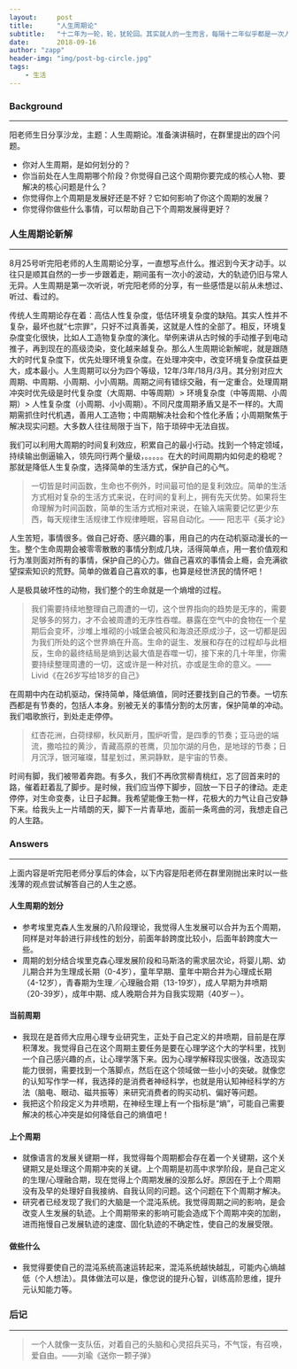 ```yaml
---
layout:     post
title:      "人生周期论"
subtitle:   "十二年为一轮，轮，犹轮回。其实就人的一生而言，每隔十二年似乎都是一次人生超越。你怎么理解人生周期呢？"
date:       2018-09-16
author: "zapp"
header-img: "img/post-bg-circle.jpg"
tags:
    - 生活
---
```


### Background
---

阳老师生日分享沙龙，主题：人生周期论。准备演讲稿时，在群里提出的四个问题。

- 你对人生周期，是如何划分的？
- 你当前处在人生周期哪个阶段？你觉得自己这个周期你要完成的核心人物、要解决的核心问题是什么？
- 你觉得你上个周期是发展好还是不好？它如何影响了你这个周期的发展？
- 你觉得你做些什么事情，可以帮助自己下个周期发展得更好？

### 人生周期论新解
---

8月25号听完阳老师的人生周期论分享，一直想写点什么。推迟到今天才动手。以往只是顺其自然的一步一步跟着走，期间虽有一次小的波动，大的轨迹仍旧与常人无异。人生周期是第一次听说，听完阳老师的分享，有一些感悟是以前从未想过、听过、看过的。

传统人生周期论存在着：高估人性复杂度，低估环境复杂度的缺陷。其实人性并不复杂，最坏也就“七宗罪”，只好不过真善美，这就是人性的全部了。相反，环境复杂度变化很快，比如人工造物复杂度的演化。举例来讲从古时候的手动推子到电动推子，再到现在的高级烫染，变化越来越复杂。那么人生周期论新解呢，就是跟随大的时代复杂度下，优先处理环境复杂度。在处理冲突中，改变环境复杂度获益更大，成本最小。人生周期可以分为四个等级，12年/3年/18月/3月。其分别对应大周期、中周期、小周期、小小周期。周期之间有错综交融，有一定重合。处理周期冲突时优先级是时代复杂度（大周期、中等周期）> 环境复杂度（中等周期、小周期）> 人性复杂度（小周期、小小周期）。不同尺度周期矛盾又是不一样的。大周期需抓住时代机遇，善用人工造物；中周期解决社会和个性化矛盾；小周期聚焦于解决现实问题。大多数人往往局限于当下，陷于琐碎中无法自拔。

我们可以利用大周期的时间复利效应，积累自己的最小行动。找到一个特定领域，持续输出倒逼输入，领先同行两个量级，。。。。。在大的时间周期内如何走的稳呢？那就是降低人生复杂度，选择简单的生活方式，保护自己的心气。
> 一切皆是时间函数，生命也不例外，时间最可怕的是复利效应。简单的生活方式相对复杂的生活方式来说，在时间的复利上，拥有先天优势。如果将生命理解为时间函数，简单的生活方式相对来说，在输入端需要记忆更少东西，每天规律生活规律工作规律睡眠，容易自动化。—— 阳志平《英才论》

人生苦短，事情很多。做自己好奇、感兴趣的事，用自己的内在动机驱动漫长的一生。整个生命周期会被零零散散的事情分割成几块，活得简单点，用一套价值观和行为准则面对所有的事情，保护自己的心力。做自己喜欢的事情会上瘾，会充满欲望探索知识的荒野。简单的做着自己喜欢的事，也算是经世济民的情怀吧！

人是极具破坏性的动物，我们整个的生命就是一个熵增的过程。

> 我们需要持续地整理自己周遭的一切，这个世界指向的趋势是无序的，需要足够多的努力，才不会被周遭的无序性吞噬。暴露在空气中的食物在一个星期后会变坏，沙堆上堆砌的小城堡会被风和海浪还原成沙子，这一切都是因为我们所处的这个世界熵在升高。生命的诞生、发展和存在的过程却与此相反，生命的最终结局是熵到达最大值是吞噬一切，接下来的几十年里，你需要持续整理周遭的一切，这或许是一种对抗，亦或是生命的意义。——Livid《在26岁写给18岁的自己》

在周期中内在动机驱动，保持简单，降低熵值，同时还要找到自己的节奏。一切东西都是有节奏的，包括人本身。别被无关的事情分割的太厉害，保护简单的冲动。我们唱歌旅行，到处走走停停。

> 红杏花洲，白荷绿柳，秋风断月，围炉听雪，是四季的节奏；亚马逊的端流，撒哈拉的黄沙，青藏高原的苍鹰，贝加尔湖的月色，是地球的节奏；日月沉浮，银河璀璨，彗星划过，黑洞静默，是宇宙的节奏。

时间有脚，我们被带着奔跑。有多久，我们不再欣赏柳青桃红，忘了回首来时的路，催着赶着乱了脚步。是时候，我们应当停下脚步，回放一下日子的律动。走走停停，对生命变奏，让日子起舞。我希望能像王勃一样，花极大的力气让自己安静下来。给我头上一片晴朗的天，脚下一片青草地，面前一条弯曲的河，我想走自己的人生路。

### Answers
---

上面内容是听完阳老师分享后的体会，以下内容是阳老师在群里刚抛出来时以一些浅薄的观点尝试解答自己的人生之惑。

#### 人生周期的划分

* 参考埃里克森人生发展的八阶段理论，我觉得人生发展可以合并为五个周期，同样是对年龄进行非线性的划分，前面年龄跨度比较小，后面年龄跨度大一些。
* 周期的划分结合埃里克森心理发展阶段和马斯洛的需求层次论，将婴儿期、幼儿期合并为生理成长期（0-4岁），童年早期、童年中期合并为心理成长期（4-12岁），青春期为生理／心理融合期（13-19岁），成人早期为井喷期（20-39岁），成年中期、成人晚期合并为自我实现期（40岁－）。

#### 当前周期

* 我现在是首师大应用心理专业研究生，正处于自己定义的井喷期，目前是在厚积薄发。我觉得自己在这个周期主要任务是要在心理学这个大的学科里，找到一个自己感兴趣的点，让心理学落下来。因为心理学解释现实很强，改造现实能力很弱，需要找到一个落脚点，然后在这个领域做一些小小的突破。就像您的认知写作学一样，我选择的是消费者神经科学，也就是用认知神经科学的方法（脑电、眼动、磁共振等）来研究消费者的购买动机、偏好等问题。
* 我把这个阶段定义为井喷期，在神经生理上有一个指标是“熵”，可能自己需要解决的核心冲突是如何降低自己的熵值吧！

#### 上个周期

* 就像语言的发展关键期一样，我觉得每个周期都会存在着一个关键期，这个关键期又是处理这个周期冲突的关键。上个周期是初高中求学阶段，是自己定义的生理/心理融合期，现在觉得上个周期发展的没那么好。原因在于上个周期没有及早的处理好自我接纳、自我认同的问题。这个问题在下个周期才解决。
* 研究者已经发现了我们的大脑是一个混沌系统。我觉得周期之间的影响，是会改变人生发展的轨迹。上个周期带来的影响可能会造成下个周期冲突的加剧，进而拖慢自己发展轨迹的速度、固化轨迹的不确定性，使自己的发展受限。

#### 做些什么

* 我觉得要使自己的混沌系统高速运转起来，混沌系统越快越乱，可能内心熵越低（个人想法）。具体做法可以是，像您说的提升心智，训练高阶思维，提升元认知能力等。

### 后记
---

> 一个人就像一支队伍，对着自己的头脑和心灵招兵买马，不气馁，有召唤，爱自由。——刘瑜《送你一颗子弹》




